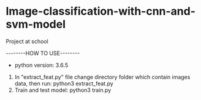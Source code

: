 # Image-classification-with-cnn-and-svm-model
 Project at school
 
 --------HOW TO USE--------
 - python version: 3.6.5
 1. In "extract_feat.py" file change directory folder which contain images data, then run: python3 extract_feat.py
 2. Train and test model: python3 train.py
